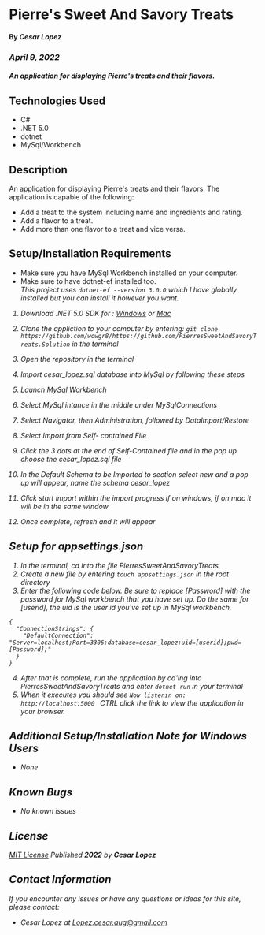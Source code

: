 # Pierre's Sweet And Savory Treats

#### By _**Cesar Lopez**_

### _April 9, 2022_

#### _An application for displaying Pierre's treats and their flavors._

## Technologies Used

* C#
* .NET 5.0
* dotnet
* MySql/Workbench

## Description

An application for displaying Pierre's treats and their flavors. The application is capable of the following:
* Add a treat to the system including name and ingredients and rating.
* Add a flavor to a treat.
* Add more than one flavor to a treat and vice versa.

## Setup/Installation Requirements

* Make sure you have MySql Workbench installed on your computer.
* Make sure to have dotnet-ef installed too.<br>
<em>This project uses <code>dotnet-ef --version 3.0.0</code> which I have globally installed but you can install it however you want. 
1. Download .NET 5.0 SDK for : <a href="https://dotnet.microsoft.com/download/dotnet/thank-you/sdk-5.0.102-windows-x64-installer" target="_blank">Windows</a> or <a href="https://dotnet.microsoft.com/download/dotnet/thank-you/sdk-5.0.100-macos-x64-installer" target="_blank">Mac</a>

2. Clone the appliction to your computer by entering: ```git clone https://github.com/wowgr8/https://github.com/PierresSweetAndSavoryTreats.Solution``` in the terminal
3. Open the repository in the terminal 
4. Import cesar_lopez.sql database into MySql by following these steps 
5. Launch MySql Workbench 
6. Select MySql intance in the middle under MySqlConnections
7. Select Navigator, then Administration, followed by DataImport/Restore 
8. Select Import from Self- contained File 
9. Click the 3 dots at the end of Self-Contained file and in the pop up choose the cesar_lopez.sql file
10. In the Default Schema to be Imported to section select new and a pop up will appear, name the schema cesar_lopez 
11. Click start import within the import progress if on windows, if on mac it will be in the same window
12. Once complete, refresh and it will appear

## Setup for appsettings.json
1. In the terminal, cd into the file PierresSweetAndSavoryTreats
2. Create a new file by entering `touch appsettings.json`  in the root directory
3. Enter the following code below. Be sure to replace [Password] with the password for MySql workbench that you have set up. Do the same for [userid], the uid is the user id you've set up in MySql workbench.
```
{
  "ConnectionStrings": {
    "DefaultConnection": "Server=localhost;Port=3306;database=cesar_lopez;uid=[userid];pwd=[Password];"
  }
}
```  
4. After that is complete, run the application by cd'ing into PierresSweetAndSavoryTreats and enter ```dotnet run``` in your terminal 
5. When it executes you should see ```Now listenin on: http://localhost:5000 ``` CTRL click the link to view the application in your browser.

## Additional Setup/Installation Note for Windows Users

- None

## Known Bugs

* _No known issues_

## License

[MIT License](https://opensource.org/licenses/MIT) Published _**2022**_ by _**Cesar Lopez**_

## Contact Information

If you encounter any issues or have any questions or ideas for this site, please contact:

- Cesar Lopez at [Lopez.cesar.aug@gmail.com](mailto:lopez.cesar.aug@gmail.com)